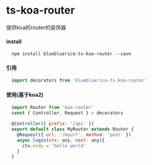 # ts-koa-router
提供koa的router的装饰器

#### install
```shell
  npm install bluebluerice-ts-koa-router --save
```

#### 引用
```javascript
  import decorators from 'bluebluerice-ts-koa-router'
```

#### 使用(基于koa2)
```javascript
  import Router from 'koa-router'
  const { Controller, Request } = decorators

  @Controller({ prefix: '/api' })
  export default class MyRouter extends Router {
    @Request({ url: '/myurl', method: 'post' })
    async login(ctx: any, next: any){
      ctx.body = 'hello world'
    }
  }
```